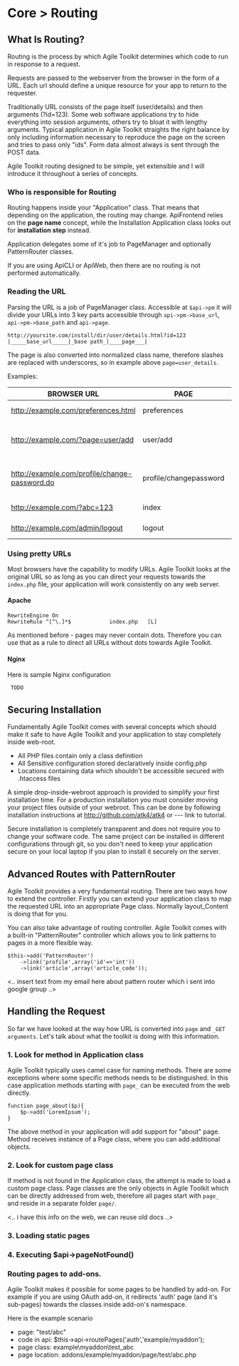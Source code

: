 # Core > Routing

## What Is Routing?

Routing is the process by which Agile Toolkit determines which code to run in response to a request.

Requests are passed to the webserver from the browser in the form of a URL. Each url should define a unique resource for your app to return to the requester.

Traditionally URL consists of the page itself (user/details) and then arguments (?id=123). Some web software applications try to hide everything into session arguments, others try to bloat it with lengthy arguments. Typical application in Agile Toolkit straights the right balance by only including information necessary to reproduce the page on the screen and tries to pass only "ids". Form data almost always is sent through the POST data.

Agile Toolkit routing designed to be simple, yet extensible and I will introduce it throughout a series of concepts.

### Who is responsible for Routing

Routing happens inside your "Application" class. That means that depending on the application, the routing may change. ApiFrontend relies on the **page name** concept, while the Installation Application class looks out for **installation step** instead.

Application delegates some of it's job to PageManager and optionally PatternRouter classes.

If you are using ApiCLI or ApiWeb, then there are no routing is not performed automatically.

### Reading the URL

Parsing the URL is a job of PageManager class. Accessible at `$api->pm` it will divide your URLs into 3 key parts accessible through `api->pm->base_url`, `api->pm->base_path` and `api->page`.  

    http://yoursite.com/install/dir/user/details.html?id=123
    |_____base_url_____|_base path_|____page___| 
                                    

The page is also converted into normalized class name, therefore slashes are replaced with underscores, so in example above `page=user_details`.

Examples:

| BROWSER URL	| PAGE | NOTES |
|--------------|------|------|
| http://example.com/preferences.html | preferences | Extensions are ignored |
| http://example.com/?page=user/add |    user/add |	If Rewriting is off, page can be passed as an argument
| http://example.com/profile/change-password.do |	profile/changepassword |	Dashes cannot be used and are removed from page name |
| http://example.com/?abc=123 |	index|	Default page name is index |
| http://example.com/admin/logout	|logout	|base_path=admin, page=logout |

### Using pretty URLs

Most browsers have the capability to modify URLs. Agile Toolkit looks at the original URL so as long as you can direct your requests towards the `index.php` file, your application will work consistently on any web server.

#### Apache

    RewriteEngine On
    RewriteRule ^[^\.]*$            index.php   [L]

As mentioned before - pages may never contain dots. Therefore you can use that as a rule to direct all URLs without dots towards Agile Toolkit.

#### Nginx

Here is sample Nginx configuration

     TODO
     
## Securing Installation

Fundamentally Agile Toolkit comes with several concepts which should make it safe to have Agile Toolkit and your application to stay completely inside web-root.

 - All PHP files contain only a class definition
 - All Sensitive configuration stored declaratively inside config.php
 - Locations containing data which shouldn't be accessible secured with .htaccess files

A simple drop-inside-webroot approach is provided to simplify your first installation time. For a production installation you must consider moving your project files outside of your webroot. This can be done by following installation instructions at http://github.com/atk4/atk4 or --- link to tutorial.

Secure installation is completely transparent and does not require you to change your software code. The same project can be installed in different configurations through git, so you don't need to keep your application secure on your local laptop if you plan to install it securely on the server.

## Advanced Routes with PatternRouter

Agile Toolkit provides a very fundamental routing. There are two ways how to extend the controller. Firstly you can extend your application class to map the requested URL into an appropriate Page class. Normally layout_Content is doing that for you.

You can also take advantage of routing controller. Agile Toolkit comes with a built-in "PatternRouter" controller which allows you to link patterns to pages in a more flexible way.

    $this->add('PatternRouter')
        ->link('profile',array('id'=>'int'))
        ->link('article',array('article_code'));
        
<.. insert text from my email here about pattern router which i sent into google group ..>

## Handling the Request

So far we have looked at the way how URL is converted into `page` and `_GET arguments`. Let's talk about what the toolkit is doing with this information.

### 1. Look for method in Application class

Agile Toolkit typically uses camel case for naming methods. There are some exceptions where some specific methods needs to be distinguished. In this case application methods starting with `page_` can be executed from the web directly.

    function page_about($p){
        $p->add('LoremIpsum');
    }

The above method in your application will add support for "about" page. Method receives instance of a Page class, where you can add additional objects.

### 2. Look for custom page class

If method is not found in the Application class, the attempt is made to load a custom page class. Page classes are the only objects in Agile Toolkit which can be directly addressed from web, therefore all pages start with `page_` and reside in a separate folder `page/`. 

<.. i have this info on the web, we can reuse old docs ..>

### 3. Loading static pages

### 4. Executing $api->pageNotFound()

### Routing pages to add-ons.

Agile Toolkit makes it possible for some pages to be handled by add-on. For example if you are using OAuth add-on, it redirects 'auth' page (and it's sub-pages) towards the classes inside add-on's namespace. 

Here is the example scenario

 - page: "test/abc"
 - code in api: $this->api->routePages('auth','example/myaddon');
 - page class: example\myaddon\test_abc
 - page location: addons/example/myaddon/page/test/abc.php


